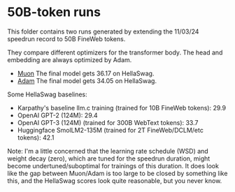 # 50B-token runs

This folder contains two runs generated by extending the 11/03/24 speedrun record to 50B FineWeb tokens.

They compare different optimizers for the transformer body. The head and embedding are always optimized by Adam.

* [Muon](./4fbe61ec-f79a-4c19-836d-46d599deecce.txt) The final model gets 36.17 on HellaSwag.
* [Adam](./3d715d41-453a-40d6-9506-421ba69766b2.txt) The final model gets 34.05 on HellaSwag.

Some HellaSwag baselines:
* Karpathy's baseline llm.c training (trained for 10B FineWeb tokens): 29.9
* OpenAI GPT-2 (124M): 29.4
* OpenAI GPT-3 (124M) (trained for 300B WebText tokens): 33.7
* Huggingface SmolLM2-135M (trained for 2T FineWeb/DCLM/etc tokens): 42.1

Note: I'm a little concerned that the learning rate schedule (WSD) and weight decay (zero), which are tuned for the speedrun duration,
might become undertuned/suboptimal for trainings of this duration.
It does look like the gap between Muon/Adam is too large to be closed by something like this, and the HellaSwag scores look quite reasonable, but you never know.

